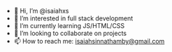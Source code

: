 - 👋 Hi, I’m @isaiahxs
- 👀 I’m interested in full stack development
- 🌱 I’m currently learning JS/HTML/CSS
- 💞️ I’m looking to collaborate on projects
- 📫 How to reach me: isaiahsinnathamby@gmail.com

<!---
isaiahxs/isaiahxs is a ✨ special ✨ repository because its `README.md` (this file) appears on your GitHub profile.
You can click the Preview link to take a look at your changes.
--->
